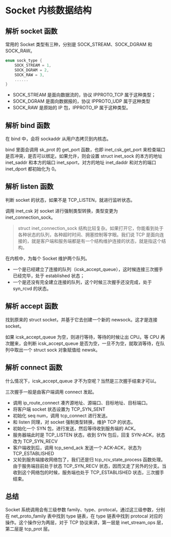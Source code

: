 # Socket 内核数据结构

## 解析 socket 函数

常用的 Socket 类型有三种，分别是 SOCK_STREAM、SOCK_DGRAM 和 SOCK_RAW。

```c
enum sock_type {
    SOCK_STREAM = 1,
    SOCK_DGRAM = 2,
    SOCK_RAW = 3,
    ......
}
```

- SOCK_STREAM 是面向数据流的，协议 IPPROTO_TCP 属于这种类型；
- SOCK_DGRAM 是面向数据报的，协议 IPPROTO_UDP 属于这种类型
- SOCK_RAW 是原始的 IP 包，IPPROTO_IP 属于这种类型。

## 解析 bind 函数

在 bind 中，会将 sockaddr 从用户态拷贝到内核态。

bind 里面会调用 sk_prot 的 get_port 函数，也即 inet_csk_get_port 来检查端口是否冲突，是否可以绑定。如果允许，则会设置 struct inet_sock 的本方的地址 inet_saddr 和本方的端口 inet_sport，对方的地址 inet_daddr 和对方的端口 inet_dport 都初始化为 0。

## 解析 listen 函数

判断 socket 的状态，如果不是 TCP_LISTEN，就进行监听状态。

调用 inet_csk 对 socket 进行强制类型转换，类型变更为 inet_connection_sock。

> struct inet_connection_sock 结构比较复杂。如果打开它，你能看到处于各种状态的队列，各种超时时间、拥塞控制等字眼。我们说 TCP 是面向连接的，就是客户端和服务端都是有一个结构维护连接的状态，就是指这个结构。

在内核中，为每个 Socket 维护两个队列。

- 一个是已经建立了连接的队列（icsk_accept_queue），这时候连接三次握手已经完毕，处于 established 状态；
- 一个是还没有完全建立连接的队列，这个时候三次握手还没完成，处于 syn_rcvd 的状态。

## 解析 accept 函数

找到原来的 struct socket，并基于它去创建一个新的 newsock。这才是连接 socket。

如果 icsk_accept_queue 为空，则进行等待，等待的时候让出 CPU。等 CPU 再次醒来，会判断 icsk_accept_queue 是否为空，一旦不为空，就取消等待，在队列中取出一个 struct sock 对象赋值给 newsk。

## 解析 connect 函数

什么情况下，icsk_accept_queue 才不为空呢？当然是三次握手结束才可以。

三次握手一般是由客户端调用 connect 发起。

- 调用 ip_route_connect 凑齐源地址、源端口、目标地址、目标端口。
- 将客户端 socket 状态设置为 TCP_SYN_SENT
- 初始化 seq num，调用 tcp_connect 进行发送。
- 和 listen 同理，对 socket 强制类型转换，维护 TCP 的状态。
- 初始化一个 SYN 包，进行发送，然后等待收到服务端的 ACK。
- 服务器端此时是 TCP_LISTEN 状态，收到 SYN 包后，回复 SYN-ACK，状态改为 TCP_SYN_RECV
- 客户端收到后，调用 tcp_send_ack 发送一个 ACK-ACK，状态为 TCP_ESTABLISHED
- 又轮到服务端接收网络包了，我们还是归 tcp_rcv_state_process 函数处理。由于服务端目前处于状态 TCP_SYN_RECV 状态，因而又走了另外的分支。当收到这个网络包的时候，服务端也处于 TCP_ESTABLISHED 状态，三次握手结束。

## 总结

Socket 系统调用会有三级参数 family、type、protocal，通过这三级参数，分别在 net_proto_family 表中找到 type 链表，在 type 链表中找到 protocal 对应的操作。这个操作分为两层，对于 TCP 协议来讲，第一层是 inet_stream_ops 层，第二层是 tcp_prot 层。
